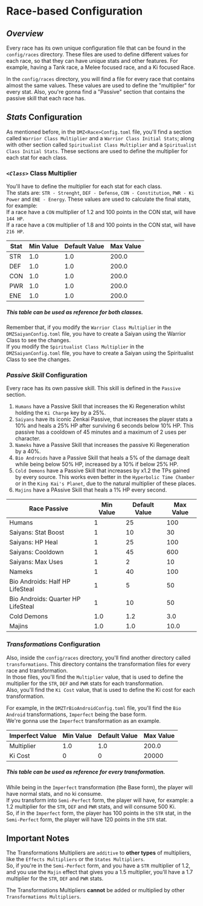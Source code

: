 # Race-based Configuration

## _**Overview**_

Every race has its own unique configuration file that can be found in the `config/races` directory. These files are used to define different values for each race, so that they can have unique stats and other features. For example, having a Tank race, a Melee focused race, and a Ki focused Race.

In the `config/races` directory, you will find a file for every race that contains almost the same values. These values are used to define the "multiplier" for every stat. Also, you're gonna find a "Passive" section that contains the passive skill that each race has.

## **_Stats_ Configuration**

As mentioned before, in the `DMZ<Race>Config.toml` file, you'll find a section called `Warrior Class Multiplier` and a `Warrior Class Initial Stats`; along with other section called  `Spiritualist Class Multiplier` and a `Spiritualist Class Initial Stats`. These sections are used to define the multiplier for each stat for each class.

### **_`<Class>`_ Class Multiplier**

You'll have to define the multiplier for each stat for each class.\
The stats are: `STR - Strenght`, `DEF - Defense`, `CON - Constitution`, `PWR - Ki Power` and `ENE - Energy`.
These values are used to calculate the final stats, for example:\
If a race have a `CON` multiplier of 1.2 and 100 points in the CON stat, will have `144 HP`.\
If a race have a `CON` multiplier of 1.8 and 100 points in the CON stat, will have `216 HP`.

| Stat | Min Value           | Default Value       | Max Value             |
| ---- | ------------------- | ------------------- | --------------------- |
| STR  | 1.0 | 1.0 | 200.0 |
| DEF  | 1.0 | 1.0 | 200.0 |
| CON  | 1.0 | 1.0 | 200.0 |
| PWR  | 1.0 | 1.0 | 200.0 |
| ENE  | 1.0 | 1.0 | 200.0 |

##### This table can be used as reference for both classes.

Remember that, if you modify the `Warrior Class Multiplier` in the `DMZSaiyanConfig.toml` file, you have to create a Saiyan using the Warrior Class to see the changes.\
If you modify the `Spiritualist Class Multiplier` in the `DMZSaiyanConfig.toml` file, you have to create a Saiyan using the Spiritualist Class to see the changes.

### **_Passive Skill_ Configuration**

Every race has its own passive skill. This skill is defined in the `Passive` section.

1. `Humans` have a Passive Skill that increases the Ki Regeneration whilst holding the `Ki Charge` key by a 25%.
2. `Saiyans` have its iconic Zenkai Passive, that increases the player stats a 10% and heals a 25% HP after surviving 6 seconds below 10% HP. This passive has a cooldown of 45 minutes and a maximum of 2 uses per character.
3. `Nameks` have a Passive Skill that increases the passive Ki Regeneration by a 40%.
4. `Bio Androids` have a Passive Skill that heals a 5% of the damage dealt while being below 50% HP, increased by a 10% if below 25% HP.
5. `Cold Demons` have a Passive Skill that increases by x1.2 the TPs gained by every source. This works even better in the `Hyperbolic Time Chamber` or in the `King Kai's Planet`, due to the natural multiplier of these places.
6. `Majins` have a PAssive Skill that heals a 1% HP every second.

| Race Passive                                       | Min Value           | Default Value       | Max Value            |
| -------------------------------------------------- | ------------------- | ------------------- | -------------------- |
| Humans                                             | 1                   | 25                  | 100                  |
| Saiyans: Stat Boost                | 1                   | 10                  | 30                   |
| Saiyans: HP Heal                   | 1                   | 25                  | 100                  |
| Saiyans: Cooldown                  | 1                   | 45                  | 600                  |
| Saiyans: Max Uses                  | 1                   | 2                   | 10                   |
| Nameks                                             | 1                   | 40                  | 100                  |
| Bio Androids: Half HP LifeSteal    | 1                   | 5                   | 50                   |
| Bio Androids: Quarter HP LifeSteal | 1                   | 10                  | 50                   |
| Cold Demons                                        | 1.0 | 1.2 | 3.0  |
| Majins                                             | 1.0 | 1.0 | 10.0 |

### **_Transformations_ Configuration**

Also, inside the `config/races` directory, you'll find another directory called `transformations`. This directory contains the transformation files for every race and transformation.\
In those files, you'll find the `Multiplier` value, that is used to define the multiplier for the `STR`, `DEF` and `PWR` stats for each transformation.\
Also, you'll find the `Ki Cost` value, that is used to define the Ki cost for each transformation.

For example, in the `DMZTrBioAndroidConfig.toml` file, you'll find the `Bio Android` transformations, `Imperfect` being the base form.\
We're gonna use the `Imperfect` transformation as an example.

| Imperfect Value | Min Value           | Default Value       | Max Value             |
| --------------- | ------------------- | ------------------- | --------------------- |
| Multiplier      | 1.0 | 1.0 | 200.0 |
| Ki Cost         | 0                   | 0                   | 20000                 |

##### This table can be used as reference for every transformation.

While being in the `Imperfect` transformation (the Base form), the player will have normal stats, and no ki consume.\
If you transform into `Semi-Perfect` form, the player will have, for example: a 1.2 multiplier for the `STR`, `DEF` and `PWR` stats, and will consume 500 Ki.\
So, if in the `Imperfect` form, the player has 100 points in the `STR` stat, in the `Semi-Perfect` form, the player will have 120 points in the `STR` stat.

## **Important Notes**

The Transformations Multipliers are `additive` to **other types** of multipliers, like the `Effects Multipliers` or the `States Multipliers`.\
So, if you're in the `Semi-Perfect` form, and you have a `STR` multiplier of 1.2, and you use the `Majin` effect that gives you a 1.5 multiplier, you'll have a 1.7 multiplier for the `STR`, `DEF` and `PWR` stats.

The Transformations Multipliers **cannot** be added or multiplied by other `Transformations Multipliers`.